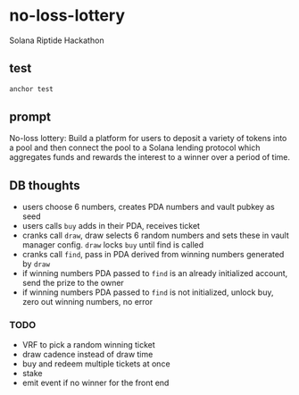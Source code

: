 # no-loss-lottery

Solana Riptide Hackathon

## test

```bash
anchor test
```

## prompt

No-loss lottery: Build a platform for users to deposit a variety of tokens into a pool and then connect the pool to a Solana lending protocol which aggregates funds and rewards the interest to a winner over a period of time.


## DB thoughts

- users choose 6 numbers, creates PDA numbers and vault pubkey as seed
- users calls `buy` adds in their PDA, receives ticket
- cranks call `draw`, draw selects 6 random numbers and sets these in vault manager config. `draw` locks `buy` until find is called
- cranks call `find`, pass in PDA derived from winning numbers generated by `draw`
- if winning numbers PDA passed to `find` is an already initialized account, send the prize to the owner
- if winning numbers PDA passed to `find` is not initialized, unlock buy, zero out winning numbers, no error

### TODO

- VRF to pick a random winning ticket
- draw cadence instead of draw time
- buy and redeem multiple tickets at once
- stake
- emit event if no winner for the front end
